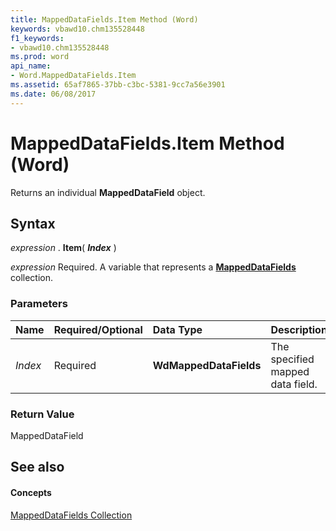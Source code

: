 ```yaml
---
title: MappedDataFields.Item Method (Word)
keywords: vbawd10.chm135528448
f1_keywords:
- vbawd10.chm135528448
ms.prod: word
api_name:
- Word.MappedDataFields.Item
ms.assetid: 65af7865-37bb-c3bc-5381-9cc7a56e3901
ms.date: 06/08/2017
---
```



# MappedDataFields.Item Method (Word)

Returns an individual  **MappedDataField** object.


## Syntax

 _expression_ . **Item**( **_Index_** )

 _expression_ Required. A variable that represents a **[MappedDataFields](Word.MappedDataFields.md)** collection.


### Parameters



|**Name**|**Required/Optional**|**Data Type**|**Description**|
|:-----|:-----|:-----|:-----|
| _Index_|Required| **WdMappedDataFields**|The specified mapped data field.|

### Return Value

MappedDataField


## See also


#### Concepts


[MappedDataFields Collection](Word.MappedDataFields.md)

